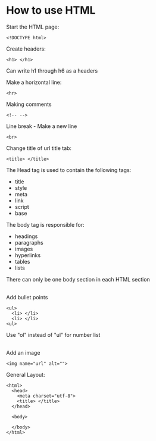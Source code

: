 # How to use HTML

Start the HTML page:
```
<!DOCTYPE html> 
```

Create headers:
```
<h1> </h1>
```
Can write h1 through h6 as a headers

Make a horizontal line:
```
<hr>
```

Making comments
```
<!-- -->
```

Line break - Make a new line
```
<br>
```

Change title of url title tab:
```
<title> </title>
```

The Head tag is used to contain the following tags:
  * title
  * style
  * meta
  * link
  * script
  * base

The body tag is responsible for:
  * headings
  * paragraphs
  * images
  * hyperlinks
  * tables
  * lists 

There can only be one body section in each HTML section <br>
<br>

Add bullet points
```
<ul>
  <li> </li>
  <li> </li>
<ul>
```
Use "ol" instead of "ul" for number list <br>
<br>

Add an image
```
<img name="url" alt=""> 
```

General Layout:
```
<html>
  <head>
    <meta charset="utf-8">
    <title> </title>
  </head>

  <body>
  
  </body>
</html>

```

